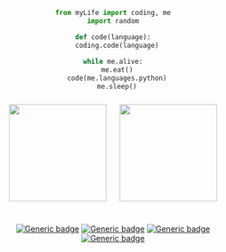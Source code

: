 <div align="center">

```python
from myLife import coding, me
import random

def code(language):
  coding.code(language)
  
while me.alive:
  me.eat()
  code(me.languages.python)
  me.sleep()
```
</div>
<div align="center">
<div align="center">
<img src="https://cdn0.iconfinder.com/data/icons/flat-round-system/512/archlinux-512.png" height="175" width="175" style="margin: 10px">
<img src="http://2.bp.blogspot.com/-A5NSDMQ5bwo/Vi2VNq6kgTI/AAAAAAAAABg/X93YbJLOuR0/s1600/old_logo.png" height="175" width="175" style="margin: 10px">
<br>
<br>
  

[![Generic badge](https://img.shields.io/badge/distribution-arch-cyan.svg)](https://shields.io/)
[![Generic badge](https://img.shields.io/badge/desktop-gnome-darkblue.svg)](https://shields.io/)
[![Generic badge](https://img.shields.io/badge/language-python-yellow.svg)](https://shields.io/)
<br>
[![Generic badge](https://img.shields.io/badge/opensource-♥-red.svg)](https://shields.io/)
</div>
